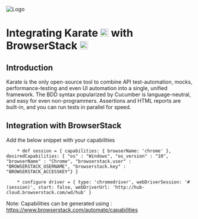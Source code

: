 ![Logo](https://www.browserstack.com/images/static/header-logo.jpg)
# Integrating Karate <a href="https://github.com/karatelabs/karate/tree/master/karate-core"><img src="https://upload.wikimedia.org/wikipedia/commons/thumb/f/f7/Karate_software_logo.svg/1200px-Karate_software_logo.svg.png" alt="Node.js" height="22" /></a> with BrowserStack <a href="https://browserstack.com"><img src="https://www.browserstack.com/blog/favicon.png" alt="Node.js" height="22" /></a>

## Introduction

Karate is the only open-source tool to combine API test-automation, mocks, performance-testing and even UI automation into a single, unified framework. The BDD syntax popularized by Cucumber is language-neutral, and easy for even non-programmers. Assertions and HTML reports are built-in, and you can run tests in parallel for speed.

## Integration with BrowserStack

Add the below snippet with your capabilities
```
    * def session = { capabilities: { browserName: 'chrome' }, desiredCapabilities: { "os" : "Windows", "os_version" : "10", "browserName" : "Chrome", "browserstack.user" : "BROWSERSTACK_USERNAME", "browserstack.key" : "BROWSERSTACK_ACCESSKEY"} }
    
    * configure driver = { type: 'chromedriver', webDriverSession: '#(session)', start: false, webDriverUrl: 'http://hub-cloud.browserstack.com/wd/hub' }
```
Note: Capabilities can be generated using : https://www.browserstack.com/automate/capabilities


